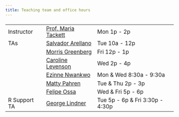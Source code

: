 ```yaml
---
title: Teaching team and office hours
---
```


<style>
  .column {
  width: 100%;
  }

  table {
  width: 525px;
  font-size: 17px;
  font-weight: 400;
  padding-top: 5px;
  padding-bottom: 5px;
  }
  
  
</style>
  
  
|            |                     |     |
|------------|---------------------|-----|
| Instructor | [Prof. Maria Tackett](mailto:maria.tackett@duke.edu) | Mon 1p - 2p |
| TAs         | [Salvador Arellano](mailto:salvador.chavero.arellano@duke.edu) | Tue 10a - 12p |
|       | [Morris Greenberg](mailto:morris.greenberg@duke.edu)     | Fri 12p - 1p |
|         | [Caroline Levenson](mailto:caroline.levenson@duke.edu)         | Wed 2p - 4p |
|          | [Ezinne Nwankwo](mailto:ezinne.nwankwo@duke.edu)    | Mon & Wed 8:30a - 9:30a |
|          | [Matty Pahren](mailto:martha.pahren@duke.edu)       | Tue & Thu 2p - 3p
|          | [Felipe Ossa](mailto:felipe.ossa@duke.edu)       | Wed & Fri 5p - 6p
|   R Support TA       | [George Lindner](mailto:george.lindner@duke.edu)       | Tue 5p - 6p & Fri 3:30p - 4:30p